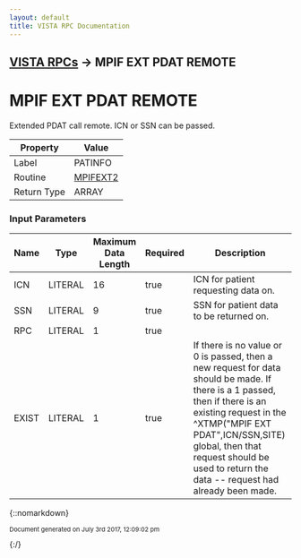```yaml
---
layout: default
title: VISTA RPC Documentation
---
```


## [VISTA RPCs](TableOfContents) &#8594; MPIF EXT PDAT REMOTE
# MPIF EXT PDAT REMOTE

Extended PDAT call remote.  ICN or SSN can be passed.

Property | Value
--- | ---
Label | PATINFO
Routine | [MPIFEXT2](http://code.osehra.org/dox/Routine_MPIFEXT2_source.html)
Return Type | ARRAY


### Input Parameters

Name | Type | Maximum Data Length | Required | Description
--- | --- | --- | --- | ---
ICN | LITERAL | 16 | true | ICN for patient requesting data on.
SSN | LITERAL | 9 | true | SSN for patient data to be returned on.
RPC | LITERAL | 1 | true | 
EXIST | LITERAL | 1 | true | If there is no value or 0 is passed, then a new request for data should be made.  If there is a 1 passed, then if there is an existing request in the ^XTMP(&quot;MPIF EXT PDAT&quot;,ICN/SSN,SITE) global, then that request should be used to return the data -- request had already been made.



{::nomarkdown} <br/><p style="font-size: 11px">Document generated on July 3rd 2017, 12:09:02 pm</p>{:/}